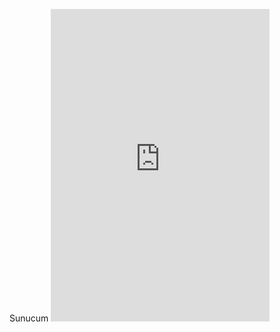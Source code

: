 Sunucum <iframe src="https://discord.com/widget?id=989074138897453056&theme=dark" width="350" height="500" allowtransparency="true" frameborder="0" sandbox="allow-popups allow-popups-to-escape-sandbox allow-same-origin allow-scripts"></iframe>
